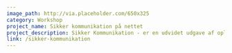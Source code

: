 ```yaml
---
image_path: http://via.placeholder.com/650x325
category: Workshop
project_name: Sikker kommunikation på nettet
project_description: Sikker Kommunikation - er en udvidet udgave af oplægget Digital Adfærd. Her mange af de samme problematikker og øvelser, men netop øvelserne er der her justeret langt mere tid til.
link: /sikker-kommunikation
---
```

